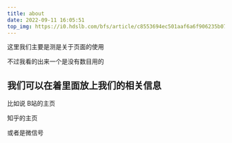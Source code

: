 ```yaml
---
title: about
date: 2022-09-11 16:05:51
top_img: https://i0.hdslb.com/bfs/article/c8553694ec501aaf6a6f906235b071f29768d33d.jpg@942w_422h_progressive.webp
---
```




这里我们主要是测是关于页面的使用

不过我看的出来一个是没有数目用的



## 我们可以在着里面放上我们的相关信息

比如说 B站的主页

知乎的主页 

或者是微信号
